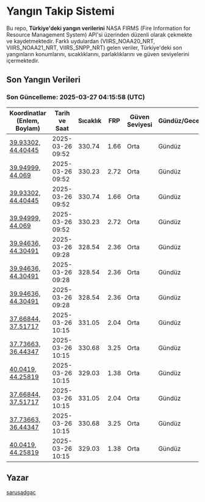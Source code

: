 # Yangın Takip Sistemi

Bu repo, **Türkiye'deki yangın verilerini** NASA FIRMS (Fire Information for Resource Management System) API'si üzerinden düzenli olarak çekmekte ve kaydetmektedir. Farklı uydulardan (VIIRS_NOAA20_NRT, VIIRS_NOAA21_NRT, VIIRS_SNPP_NRT) gelen veriler, Türkiye'deki son yangınların konumlarını, sıcaklıklarını, parlaklıklarını ve güven seviyelerini içermektedir.

## Son Yangın Verileri
### Son Güncelleme: 2025-03-27 04:15:58 (UTC)

| Koordinatlar (Enlem, Boylam) | Tarih ve Saat | Sıcaklık | FRP | Güven Seviyesi | Gündüz/Gece |
|-----------------------------|----------------|----------|-----|----------------|-------------|
| [39.93302, 44.40445](https://www.google.com/maps?q=39.93302,44.40445) | 2025-03-26 09:52 | 330.74 | 1.66 | Orta | Gündüz |
| [39.94999, 44.069](https://www.google.com/maps?q=39.94999,44.069) | 2025-03-26 09:52 | 330.23 | 2.72 | Orta | Gündüz |
| [39.93302, 44.40445](https://www.google.com/maps?q=39.93302,44.40445) | 2025-03-26 09:52 | 330.74 | 1.66 | Orta | Gündüz |
| [39.94999, 44.069](https://www.google.com/maps?q=39.94999,44.069) | 2025-03-26 09:52 | 330.23 | 2.72 | Orta | Gündüz |
| [39.94636, 44.30491](https://www.google.com/maps?q=39.94636,44.30491) | 2025-03-26 09:28 | 328.54 | 2.36 | Orta | Gündüz |
| [39.94636, 44.30491](https://www.google.com/maps?q=39.94636,44.30491) | 2025-03-26 09:28 | 328.54 | 2.36 | Orta | Gündüz |
| [39.94636, 44.30491](https://www.google.com/maps?q=39.94636,44.30491) | 2025-03-26 09:28 | 328.54 | 2.36 | Orta | Gündüz |
| [37.66844, 37.51717](https://www.google.com/maps?q=37.66844,37.51717) | 2025-03-26 10:15 | 331.05 | 2.04 | Orta | Gündüz |
| [37.73663, 36.44347](https://www.google.com/maps?q=37.73663,36.44347) | 2025-03-26 10:15 | 330.68 | 3.25 | Orta | Gündüz |
| [40.0419, 44.25819](https://www.google.com/maps?q=40.0419,44.25819) | 2025-03-26 10:15 | 329.03 | 1.38 | Orta | Gündüz |
| [37.66844, 37.51717](https://www.google.com/maps?q=37.66844,37.51717) | 2025-03-26 10:15 | 331.05 | 2.04 | Orta | Gündüz |
| [37.73663, 36.44347](https://www.google.com/maps?q=37.73663,36.44347) | 2025-03-26 10:15 | 330.68 | 3.25 | Orta | Gündüz |
| [40.0419, 44.25819](https://www.google.com/maps?q=40.0419,44.25819) | 2025-03-26 10:15 | 329.03 | 1.38 | Orta | Gündüz |

## Yazar

[sarusadgac](https://x.com/sarusadgac)
